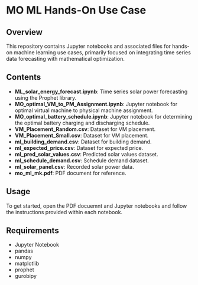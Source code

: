 # MO ML Hands-On Use Case

## Overview
This repository contains Jupyter notebooks and associated files for hands-on machine learning use cases, primarily focused on integrating time series data forecasting with mathematical optimization.

## Contents
- **ML_solar_energy_forecast.ipynb**: Time series solar power forecasting using the Prophet library.
- **MO_optimal_VM_to_PM_Assignment.ipynb**: Jupyter notebook for optimal virtual machine to physical machine assignment.
- **MO_optimal_battery_schedule.ipynb**: Jupyter notebook for determining the optimal battery charging and discharging schedule.
- **VM_Placement_Random.csv**: Dataset for VM placement.
- **VM_Placement_Small.csv**: Dataset for VM placement.
- **ml_building_demand.csv**: Dataset for building demand.
- **ml_expected_price.csv**: Dataset for expected price.
- **ml_pred_solar_values.csv**: Predicted solar values dataset.
- **ml_schedule_demand.csv**: Schedule demand dataset.
- **ml_solar_panel.csv**: Recorded solar power data.
- **mo_ml_mk.pdf**: PDF document for reference.

## Usage
To get started, open the PDF docuemnt and Jupyter notebooks and follow the instructions provided within each notebook.

## Requirements
- Jupyter Notebook
- pandas
- numpy
- matplotlib
- prophet
- gurobipy
